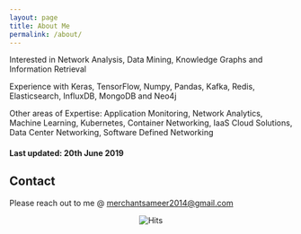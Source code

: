 ```yaml
---
layout: page
title: About Me
permalink: /about/
---
```


Interested in Network Analysis, Data Mining, Knowledge Graphs and Information Retrieval

Experience with Keras, TensorFlow, Numpy, Pandas, Kafka, Redis, Elasticsearch, InfluxDB, MongoDB and Neo4j 

Other areas of Expertise:
Application Monitoring, Network Analytics, Machine Learning, 
Kubernetes, Container Networking, IaaS Cloud Solutions, 
Data Center Networking, Software Defined Networking

#### Last updated: 20th June 2019

## Contact

Please reach out to me @ [merchantsameer2014@gmail.com](mailto:merchantsameer2014@gmail.com)


<center> <img src="https://hitcounter.pythonanywhere.com/count/tag.svg" alt="Hits"> </center>
